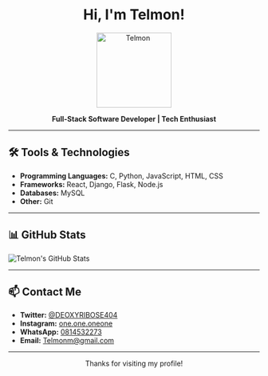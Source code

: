<h1 align="center">Hi, I'm Telmon!</h1>

<p align="center">
  <img src="https://avatars.githubusercontent.com/your-username" width="150" height="150" alt="Telmon">
</p>

<p align="center">
  <strong>Full-Stack Software Developer | Tech Enthusiast</strong>
</p>

---

## 🛠️ Tools & Technologies
- **Programming Languages:** C, Python, JavaScript, HTML, CSS
- **Frameworks:** React, Django, Flask, Node.js
- **Databases:** MySQL
- **Other:** Git

---

## 📊 GitHub Stats
![Telmon's GitHub Stats](https://github-readme-stats.vercel.app/api?username=telmon95&show_icons=true&theme=radical)

---

## 📫 Contact Me
- **Twitter:** [@DEOXYRIBOSE404](https://twitter.com/DEOXYRIBOSE404)
- **Instagram:** [one.one.oneone](https://www.instagram.com/one.one.oneone)
- **WhatsApp:** [0814532273](https://wa.me/0814532273)
- **Email:** [Telmonm@gmail.com](mailto:Telmonm@gmail.com)

---

<p align="center">Thanks for visiting my profile!</p>
